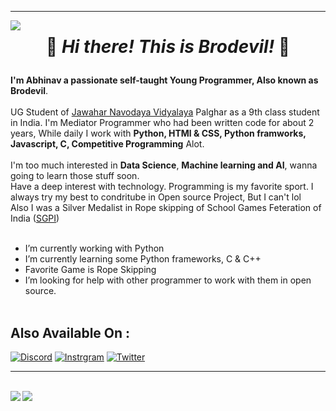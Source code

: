 <hr>
<img align="left" src="https://visitor-badge.laobi.icu/badge?page_id=Brodevil.Brodevil"/><h1 align="center">

👋 _**Hi there! This is Brodevil!**_ 👋
</h1>

**I'm Abhinav a passionate self-taught Young Programmer, Also known as Brodevil**.<br><br> 
UG Student of [Jawahar Navodaya Vidyalaya](https://navodaya.gov.in/) Palghar as a 9th class student in India.
I'm Mediator Programmer who had been written code for about 2 years, While daily I work with **Python, HTMl & CSS, Python framworks, Javascript, C, Competitive Programming**  Alot.<br><br>
I'm too much interested in **Data Science**, **Machine learning and AI**, wanna going to learn those stuff soon.<br>
Have a deep interest with technology. Programming is my favorite sport. I always try my best to condritube in Open source Project, But I can't lol <br>
Also I was a Silver Medalist in Rope skipping of School Games Feteration of India ([SGPI](http://www.sgfibharat.com/)) <br><br>

 - I’m currently working with Python
 - I’m currently learning some Python frameworks, C & C++ 
 - Favorite Game is Rope Skipping
 - I’m looking for help with other programmer to work with them in open source. <br><br>


## Also Available On :
[![Discord](https://img.shields.io/badge/Discord-252422.svg?style=for-the-badge&logo=discord)](https://discordapp.com/users/780449492620935168)
[![Instrgram](https://img.shields.io/badge/Instagram-252422.svg?style=for-the-badge&logo=instagram)](https://www.instagram.com/brodevil89/)
[![Twitter](https://img.shields.io/badge/Twitter-252422.svg?style=for-the-badge&logo=twitter)](https://twitter.com/Brodevil2)
<br>

<hr><br>
<img align="left" src="https://github-readme-stats.vercel.app/api?username=Brodevil&count_private=true&line_height=21&show_icons=true&hide_border=true&theme=dracula"/>
<img align="left" src="https://github-readme-stats.vercel.app/api/top-langs/?username=Brodevil&layout=compact&card_width=250&hide_border=true&theme=dracula"/>

